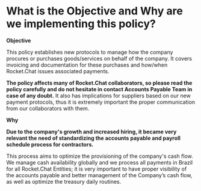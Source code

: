 # What is the Objective and Why are we implementing this policy?

**Objective**

This policy establishes new protocols to manage how the company procures or purchases goods/services on behalf of the company. It covers invoicing and documentation for these purchases and how/when Rocket.Chat issues associated payments.

**The policy affects many of Rocket.Chat collaborators, so please read the policy carefully and do not hesitate in contact Accounts Payable Team in case of any doubt.** It also has implications for suppliers based on our new payment protocols, thus it is extremely important the proper communication from our collaborators with them.

**Why**

**Due to the company's growth and increased hiring, it became very relevant the need of standardizing the accounts payable and payroll schedule process for contractors.**

This process aims to optimize the provisioning of the company's cash flow. We manage cash availability globally and we process all payments in Brazil for all Rocket.Chat Entities; it is very important to have proper visibility of the accounts payable and better management of the Company’s cash flow, as well as optimize the treasury daily routines.

